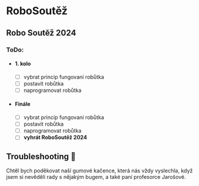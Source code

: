 # RoboSoutěž

## Robo Soutěž 2024

### ToDo:
- #### 1. kolo
  - [ ] vybrat princip fungovaní robůtka
  - [ ] postavit robůtka
  - [ ] naprogramovat robůtka
- #### Finále
  - [ ] vybrat princip fungovaní robůtka
  - [ ] postavit robůtka
  - [ ] naprogramovat robůtka
  - [ ] **vyhrát RoboSoutěž 2024**

## Troubleshooting :duck: ##
Chtěl bych poděkovat naší gumové kačence, která nás vždy vyslechla, když jsem si nevěděli rady s nějakým bugem, a také paní profesorce Jarošové.


